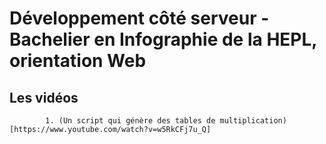 # Développement côté serveur - Bachelier en Infographie de la HEPL, orientation Web

## Les vidéos
            1. (Un script qui génère des tables de multiplication)[https://www.youtube.com/watch?v=w5RkCFj7u_Q]